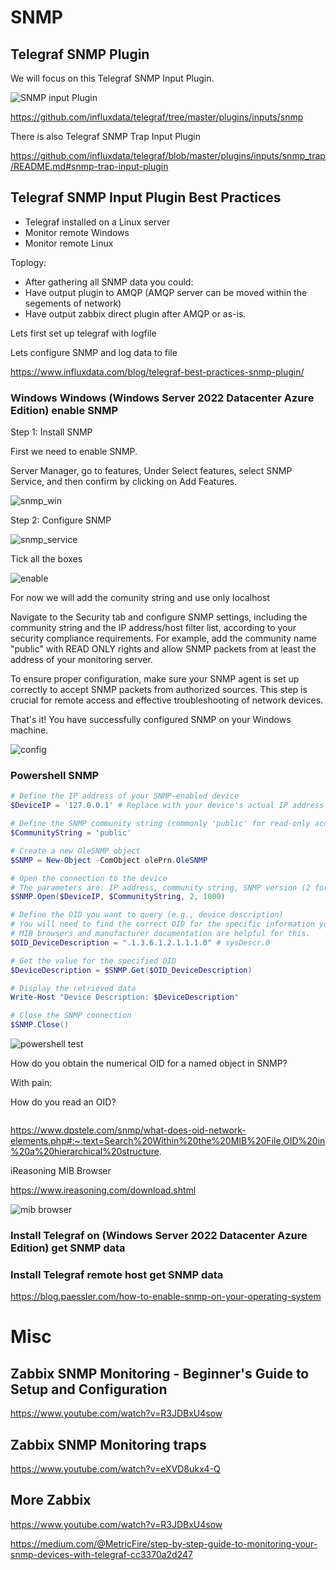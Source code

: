 # SNMP


## Telegraf SNMP Plugin


We will focus on this Telegraf SNMP Input Plugin.

![SNMP input Plugin](https://github.com/spawnmarvel/linux-and-azure/blob/main/azure-extra-linux-vm/telegraf/images/toplogy.png)

https://github.com/influxdata/telegraf/tree/master/plugins/inputs/snmp

There is also Telegraf SNMP Trap Input Plugin

https://github.com/influxdata/telegraf/blob/master/plugins/inputs/snmp_trap/README.md#snmp-trap-input-plugin

## Telegraf SNMP Input Plugin Best Practices

* Telegraf installed on a Linux server
* Monitor remote Windows
* Monitor remote Linux

Toplogy:

* After gathering all SNMP data you could:
* Have output plugin to AMQP (AMQP server can be moved within the segements of network)
* Have output zabbix direct plugin after AMQP or as-is.

Lets first set up telegraf with logfile

Lets configure SNMP and log data to file

https://www.influxdata.com/blog/telegraf-best-practices-snmp-plugin/

### Windows Windows (Windows Server 2022 Datacenter Azure Edition) enable SNMP

Step 1: Install SNMP

First we need to enable SNMP.

Server Manager, go to features, Under Select features, select SNMP Service, and then confirm by clicking on Add Features.

![snmp_win](https://github.com/spawnmarvel/linux-and-azure/blob/main/azure-extra-linux-vm/telegraf/images/snmp_win.png)

Step 2: Configure SNMP

![snmp_service](https://github.com/spawnmarvel/linux-and-azure/blob/main/azure-extra-linux-vm/telegraf/images/snmp_service.png)

Tick all the boxes

![enable](https://github.com/spawnmarvel/linux-and-azure/blob/main/azure-extra-linux-vm/telegraf/images/enable.png)

For now we will add the comunity string and use only localhost

Navigate to the Security tab and configure SNMP settings, including the community string and the IP address/host filter list, according to your security compliance requirements. For example, add the community name "public" with READ ONLY rights and allow SNMP packets from at least the address of your monitoring server.

To ensure proper configuration, make sure your SNMP agent is set up correctly to accept SNMP packets from authorized sources. This step is crucial for remote access and effective troubleshooting of network devices.

That's it! You have successfully configured SNMP on your Windows machine.

![config](https://github.com/spawnmarvel/linux-and-azure/blob/main/azure-extra-linux-vm/telegraf/images/config2.png)


### Powershell SNMP


```ps1
# Define the IP address of your SNMP-enabled device
$DeviceIP = '127.0.0.1' # Replace with your device's actual IP address

# Define the SNMP community string (commonly 'public' for read-only access)
$CommunityString = 'public'

# Create a new OleSNMP object
$SNMP = New-Object -ComObject olePrn.OleSNMP

# Open the connection to the device
# The parameters are: IP address, community string, SNMP version (2 for v2c), timeout in milliseconds
$SNMP.Open($DeviceIP, $CommunityString, 2, 1000)

# Define the OID you want to query (e.g., device description)
# You will need to find the correct OID for the specific information you want to retrieve.
# MIB browsers and manufacturer documentation are helpful for this.
$OID_DeviceDescription = ".1.3.6.1.2.1.1.1.0" # sysDescr.0

# Get the value for the specified OID
$DeviceDescription = $SNMP.Get($OID_DeviceDescription)

# Display the retrieved data
Write-Host "Device Description: $DeviceDescription"

# Close the SNMP connection
$SNMP.Close()

```


![powershell test](https://github.com/spawnmarvel/linux-and-azure/blob/main/azure-extra-linux-vm/telegraf/images/powershell_test.png)

How do you obtain the numerical OID for a named object in SNMP?

With pain:

How do you read an OID?

```log

```

https://www.dpstele.com/snmp/what-does-oid-network-elements.php#:~:text=Search%20Within%20the%20MIB%20File,OID%20in%20a%20hierarchical%20structure.


iReasoning MIB Browser

https://www.ireasoning.com/download.shtml

![mib browser](https://github.com/spawnmarvel/linux-and-azure/blob/main/azure-extra-linux-vm/telegraf/images/mib_browser.png)






### Install Telegraf on (Windows Server 2022 Datacenter Azure Edition) get SNMP data

### Install Telegraf remote host get SNMP data

https://blog.paessler.com/how-to-enable-snmp-on-your-operating-system


# Misc

## Zabbix SNMP Monitoring - Beginner's Guide to Setup and Configuration

https://www.youtube.com/watch?v=R3JDBxU4sow

## Zabbix SNMP Monitoring traps

https://www.youtube.com/watch?v=eXVD8ukx4-Q

## More Zabbix

https://www.youtube.com/watch?v=R3JDBxU4sow

https://medium.com/@MetricFire/step-by-step-guide-to-monitoring-your-snmp-devices-with-telegraf-cc3370a2d247



